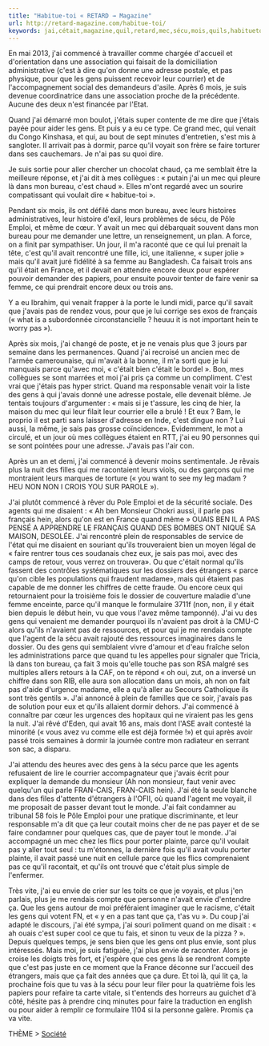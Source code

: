 ```yaml
---
title: "Habitue-toi « RETARD → Magazine"
url: http://retard-magazine.com/habitue-toi/
keywords: jai,cétait,magazine,quil,retard,mec,sécu,mois,quils,habituetoi,cest,javais,faire
---
```

En mai 2013, j'ai commencé à travailler comme chargée d'accueil et d'orientation dans une association qui faisait de la domiciliation administrative (c'est à dire qu'on donne une adresse postale, et pas physique, pour que les gens puissent recevoir leur courrier) et de l'accompagnement social des demandeurs d'asile. Après 6 mois, je suis devenue coordinatrice dans une association proche de la précédente. Aucune des deux n'est financée par l'Etat.

Quand j'ai démarré mon boulot, j'étais super contente de me dire que j'étais payée pour aider les gens. Et puis y a eu ce type. Ce grand mec, qui venait du Congo Kinshasa, et qui, au bout de sept minutes d'entretien, s'est mis à sangloter. Il arrivait pas à dormir, parce qu'il voyait son frère se faire torturer dans ses cauchemars. Je n'ai pas su quoi dire.

Je suis sortie pour aller chercher un chocolat chaud, ça me semblait être la meilleure réponse, et j'ai dit à mes collègues : « putain j'ai un mec qui pleure là dans mon bureau, c'est chaud ». Elles m'ont regardé avec un sourire compatissant qui voulait dire « habitue-toi ».

Pendant six mois, ils ont défilé dans mon bureau, avec leurs histoires administratives, leur histoire d'exil, leurs problèmes de sécu, de Pôle Emploi, et même de cœur. Y avait un mec qui débarquait souvent dans mon bureau pour me demander une lettre, un renseignement, un plan. A force, on a finit par sympathiser. Un jour, il m'a raconté que ce qui lui prenait la tête, c'est qu'il avait rencontré une fille, ici, une italienne, « super jolie » mais qu'il avait juré fidélité à sa femme au Bangladesh. Ca faisait trois ans qu'il était en France, et il devait en attendre encore deux pour espérer pouvoir demander des papiers, pour ensuite pouvoir tenter de faire venir sa femme, ce qui prendrait encore deux ou trois ans.

Y a eu Ibrahim, qui venait frapper à la porte le lundi midi, parce qu'il savait que j'avais pas de rendez vous, pour que je lui corrige ses exos de français (« what is a subordonnée circonstancielle ? heuuu it is not important hein te worry pas »).

Après six mois, j'ai changé de poste, et je ne venais plus que 3 jours par semaine dans les permanences. Quand j'ai recroisé un ancien mec de l'armée camerounaise, qui m'avait à la bonne, il m'a sorti que je lui manquais parce qu'avec moi, « c'était bien c'était le bordel ». Bon, mes collègues se sont marrées et moi j'ai pris ça comme un compliment. C'est vrai que j'étais pas hyper strict. Quand ma responsable venait voir la liste des gens à qui j'avais donné une adresse postale, elle devenait blême. Je tentais toujours d'argumenter : « mais si je t'assure, les cinq de hier, la maison du mec qui leur filait leur courrier elle a brulé ! Et eux ? Bam, le proprio il est parti sans laisser d'adresse en Inde, c'est dingue non ? Lui aussi, la même, je sais pas grosse coïncidence». Evidemment, le mot a circulé, et un jour où mes collègues étaient en RTT, j'ai eu 90 personnes qui se sont pointées pour une adresse. J'avais pas l'air con.

Après un an et demi, j'ai commencé à devenir moins sentimentale. Je rêvais plus la nuit des filles qui me racontaient leurs viols, ou des garçons qui me montraient leurs marques de torture (« you want to see my leg madam ? HEU NON NON I CROIS YOU SUR PAROLE »).

J'ai plutôt commencé à rêver du Pole Emploi et de la sécurité sociale. Des agents qui me disaient : « Ah ben Monsieur Chokri aussi, il parle pas français hein, alors qu'on est en France quand même » OUAIS BEN IL A PAS PENSÉ A APPRENDRE LE FRANÇAIS QUAND DES BOMBES ONT NIQUÉ SA MAISON, DESOLÉE. J'ai rencontré plein de responsables de service de l'état qui me disaient en souriant qu'ils trouveraient bien un moyen légal de « faire rentrer tous ces soudanais chez eux, je sais pas moi, avec des camps de retour, vous verrez on trouvera». Ou que c'était normal qu'ils fassent des contrôles systématiques sur les dossiers des étrangers « parce qu'on cible les populations qui fraudent madame», mais qui étaient pas capable de me donner les chiffres de cette fraude. Ou encore ceux qui retournaient pour la troisième fois le dossier de couverture maladie d'une femme enceinte, parce qu'il manque le formulaire 3711f (non, non, il y était bien depuis le début hein, vu que vous l'avez même tamponné). J'ai vu des gens qui venaient me demander pourquoi ils n'avaient pas droit à la CMU-C alors qu'ils n'avaient pas de ressources, et pour qui je me rendais compte que l'agent de la sécu avait rajouté des ressources imaginaires dans le dossier. Ou des gens qui semblaient vivre d'amour et d'eau fraîche selon les administrations parce que quand tu les appelles pour signaler que Tricia, là dans ton bureau, ça fait 3 mois qu'elle touche pas son RSA malgré ses multiples allers retours à la CAF, on te répond « oh oui, zut, on a inversé un chiffre dans son RIB, elle aura son allocation dans un mois, ah non on fait pas d'aide d'urgence madame, elle a qu'à aller au Secours Catholique ils sont très gentils ». J'ai annoncé à plein de familles que ce soir, j'avais pas de solution pour eux et qu'ils allaient dormir dehors. J'ai commencé à connaître par cœur les urgences des hopitaux qui ne viraient pas les gens la nuit. J'ai rêvé d'Eden, qui avait 16 ans, mais dont l'ASE avait contesté la minorité (« vous avez vu comme elle est déjà formée !») et qui après avoir passé trois semaines à dormir la journée contre mon radiateur en serrant son sac, a disparu.

J'ai attendu des heures avec des gens à la sécu parce que les agents refusaient de lire le courrier accompagnateur que j'avais écrit pour expliquer la demande du monsieur (Ah non monsieur, faut venir avec quelqu'un qui parle FRAN-CAIS, FRAN-CAIS hein). J'ai été la seule blanche dans des files d'attente d'étrangers à l'OFII, où quand l'agent me voyait, il me proposait de passer devant tout le monde. J'ai fait condamner au tribunal 58 fois le Pôle Emploi pour une pratique discriminante, et leur responsable m'a dit que ça leur coutait moins cher de ne pas payer et de se faire condamner pour quelques cas, que de payer tout le monde. J'ai accompagné un mec chez les flics pour porter plainte, parce qu'il voulait pas y aller tout seul : tu m'étonnes, la dernière fois qu'il avait voulu porter plainte, il avait passé une nuit en cellule parce que les flics comprenaient pas ce qu'il racontait, et qu'ils ont trouvé que c'était plus simple de l'enfermer.

Très vite, j'ai eu envie de crier sur les toits ce que je voyais, et plus j'en parlais, plus je me rendais compte que personne n'avait envie d'entendre ça. Que les gens autour de moi préféraient imaginer que le racisme, c'était les gens qui votent FN, et « y en a pas tant que ça, t'as vu ». Du coup j'ai adapté le discours, j'ai été sympa, j'ai souri poliment quand on me disait : « ah ouais c'est super cool ce que tu fais, et sinon tu veux de la pizza ? ». Depuis quelques temps, je sens bien que les gens ont plus envie, sont plus intéressés. Mais moi, je suis fatiguée, j'ai plus envie de raconter. Alors je croise les doigts très fort, et j'espère que ces gens là se rendront compte que c'est pas juste en ce moment que la France déconne sur l'accueil des étrangers, mais que ça fait des années que ça dure. Et toi là, qui lit ça, la prochaine fois que tu vas à la sécu pour leur filer pour la quatrième fois les papiers pour refaire ta carte vitale, si t'entends des horreurs au guichet d'à côté, hésite pas à prendre cinq minutes pour faire la traduction en english ou pour aider à remplir ce formulaire 1104 si la personne galère. Promis ça va vite.

THÈME \> [Société](https://retard-magazine.com/category/culture-club/)
